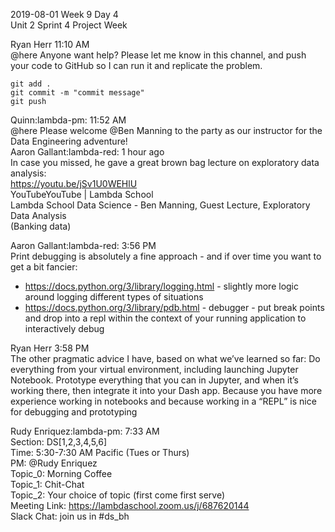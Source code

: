 
2019-08-01 Week 9 Day 4    
Unit 2 Sprint 4 
Project Week   


Ryan Herr 11:10 AM  
@here Anyone want help? Please let me know in this channel, and push your code to GitHub so I can run it and replicate the problem.  
```
git add .
git commit -m "commit message"
git push
```

Quinn:lambda-pm: 11:52 AM  
@here Please welcome @Ben Manning to the party as our instructor for the Data Engineering adventure!  
Aaron Gallant:lambda-red:  1 hour ago  
In case you missed, he gave a great brown bag lecture on exploratory data analysis:   
https://youtu.be/jSv1U0WEHlU  
YouTubeYouTube | Lambda School  
Lambda School Data Science - Ben Manning, Guest Lecture, Exploratory Data Analysis   
(Banking data)  

Aaron Gallant:lambda-red: 3:56 PM  
Print debugging is absolutely a fine approach - and if over time you want to get a bit fancier:  
- https://docs.python.org/3/library/logging.html - slightly more logic around logging different types of situations  
- https://docs.python.org/3/library/pdb.html - debugger - put break points and drop into a repl within the context of your running application to interactively debug  

Ryan Herr 3:58 PM  
The other pragmatic advice I have, based on what we’ve learned so far: Do everything from your virtual environment, including launching Jupyter Notebook. Prototype everything that you can in Jupyter, and when it’s working there, then integrate it into your Dash app. Because you have more experience working in notebooks and because working in a “REPL” is nice for debugging and prototyping  

Rudy Enriquez:lambda-pm: 7:33 AM  
Section: DS[1,2,3,4,5,6]  
Time: 5:30-7:30 AM Pacific (Tues or Thurs)  
PM: @Rudy Enriquez  
Topic_0: Morning Coffee  
Topic_1: Chit-Chat  
Topic_2: Your choice of topic (first come first serve)  
Meeting Link: https://lambdaschool.zoom.us/j/687620144  
Slack Chat: join us in #ds_bh  
